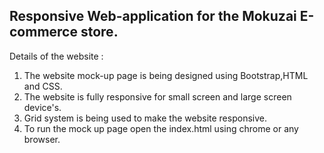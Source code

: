 ## Responsive Web-application for the Mokuzai E-commerce store.

Details of the website :
1. The website mock-up page is being designed using Bootstrap,HTML and CSS.
2. The website is fully responsive for small screen and large screen device's.
3. Grid system is being used to make the website responsive.
4. To run the mock up page open the index.html using chrome or any browser.